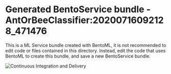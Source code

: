 # Generated BentoService bundle - AntOrBeeClassifier:20200716092128_471476

This is a ML Service bundle created with BentoML, it is not recommended to edit
code or files contained in this directory. Instead, edit the code that uses BentoML
to create this bundle, and save a new BentoService bundle.

![Continuous Integration and Delivery](https://github.com/hairysome/my-a-or-b/workflows/Continuous%20Integration%20and%20Delivery/badge.svg)